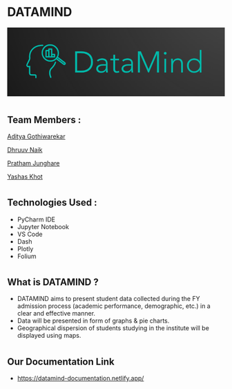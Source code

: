 # DATAMIND 
![datamind](https://github.com/321dhruuv0037/python_mp/blob/main/Pdfs%2CLogos/DataMind%20Logo%201.png)


#
## Team Members :

[Aditya Gothiwarekar](https://github.com/adityagothiwarekar)

[Dhruuv Naik](https://github.com/321dhruuv0037)

[Pratham Junghare](https://github.com/prathamj22)

[Yashas Khot](https://github.com/yashaskhot)


#
## Technologies Used :
* PyCharm IDE
* Jupyter Notebook
* VS Code
* Dash
* Plotly
* Folium

#
## What is DATAMIND ?
* DATAMIND aims to present student data collected during the FY admission process (academic performance, demographic, etc.) in a clear and effective manner. 
* Data will be presented in form of graphs & pie charts.
* Geographical dispersion of students studying in the institute will be displayed using maps. 
#

## Our Documentation Link
* https://datamind-documentation.netlify.app/ 
#


